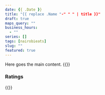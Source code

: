 ```yaml
---
date: {{ .Date }}
title: "{{ replace .Name "-" " " | title }}"
draft: true
maps_query: ""
business_hours:
  - ""
series: []
tags: [nairobieats]
slug: ""
featured: true
---
```


Here goes the main content.
{{<image-gallery key="" titles="">}}

### Ratings

{{<remote-image-gallery key="">}}
